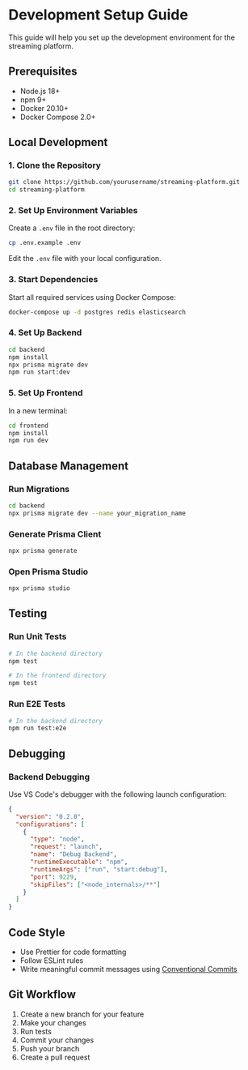 # Development Setup Guide

This guide will help you set up the development environment for the streaming platform.

## Prerequisites

- Node.js 18+
- npm 9+
- Docker 20.10+
- Docker Compose 2.0+

## Local Development

### 1. Clone the Repository

```bash
git clone https://github.com/yourusername/streaming-platform.git
cd streaming-platform
```

### 2. Set Up Environment Variables

Create a `.env` file in the root directory:

```bash
cp .env.example .env
```

Edit the `.env` file with your local configuration.

### 3. Start Dependencies

Start all required services using Docker Compose:

```bash
docker-compose up -d postgres redis elasticsearch
```

### 4. Set Up Backend

```bash
cd backend
npm install
npx prisma migrate dev
npm run start:dev
```

### 5. Set Up Frontend

In a new terminal:

```bash
cd frontend
npm install
npm run dev
```

## Database Management

### Run Migrations

```bash
cd backend
npx prisma migrate dev --name your_migration_name
```

### Generate Prisma Client

```bash
npx prisma generate
```

### Open Prisma Studio

```bash
npx prisma studio
```

## Testing

### Run Unit Tests

```bash
# In the backend directory
npm test

# In the frontend directory
npm test
```

### Run E2E Tests

```bash
# In the backend directory
npm run test:e2e
```

## Debugging

### Backend Debugging

Use VS Code's debugger with the following launch configuration:

```json
{
  "version": "0.2.0",
  "configurations": [
    {
      "type": "node",
      "request": "launch",
      "name": "Debug Backend",
      "runtimeExecutable": "npm",
      "runtimeArgs": ["run", "start:debug"],
      "port": 9229,
      "skipFiles": ["<node_internals>/**"]
    }
  ]
}
```

## Code Style

- Use Prettier for code formatting
- Follow ESLint rules
- Write meaningful commit messages using [Conventional Commits](https://www.conventionalcommits.org/)

## Git Workflow

1. Create a new branch for your feature
2. Make your changes
3. Run tests
4. Commit your changes
5. Push your branch
6. Create a pull request
